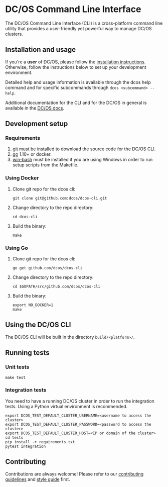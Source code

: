 # DC/OS Command Line Interface

The DC/OS Command Line Interface (CLI) is a cross-platform command line
utility that provides a user-friendly yet powerful way to manage DC/OS
clusters.

## Installation and usage

If you're a **user** of DC/OS, please follow the [installation
instructions](https://dcos.io/docs/latest/cli/install/). Otherwise,
follow the instructions below to set up your development environment.

Detailed help and usage information is available through the dcos help
command and for specific subcommands through `dcos <subcommand> --help`.

Additional documentation for the CLI and for the DC/OS in general is
available in the [DC/OS docs](https://dcos.io/docs/).

## Development setup

### Requirements

1.  [git](http://git-scm.com) must be installed to download the source
    code for the DC/OS CLI.
2.  [go](https://golang.org/dl/) 1.10+ or docker.
3.  [win-bash](https://sourceforge.net/projects/win-bash/files/shell-complete/latest)
   must be installed if you are using Windows in order to run setup scripts 
   from the Makefile.

### Using Docker

1.  Clone git repo for the dcos cli:

        git clone git@github.com:dcos/dcos-cli.git

2.  Change directory to the repo directory:

        cd dcos-cli
        
3.  Build the binary:

        make

### Using Go

1.  Clone git repo for the dcos cli:

        go get github.com/dcos/dcos-cli

2.  Change directory to the repo directory:

        cd $GOPATH/src/github.com/dcos/dcos-cli
        
3.  Build the binary:

        export NO_DOCKER=1
        make

## Using the DC/OS CLI

The DC/OS CLI will be built in the directory `build/<platform>/`.

## Running tests

### Unit tests

    make test

### Integration tests

You need to have a running DC/OS cluster in order to run the integration tests.
Using a Python virtual environment is recommended.

	export DCOS_TEST_DEFAULT_CLUSTER_USERNAME=<username to access the cluster>
	export DCOS_TEST_DEFAULT_CLUSTER_PASSWORD=<password to access the cluster>
	export DCOS_TEST_DEFAULT_CLUSTER_HOST=<IP or domain of the cluster>
    cd tests
    pip install -r requirements.txt
    pytest integration

## Contributing

Contributions are always welcome! Please refer to our [contributing guidelines](https://github.com/dcos/dcos-cli/blob/master/CONTRIBUTING.md) and [style guide](https://github.com/dcos/dcos-cli/blob/master/STYLEGUIDE.md) first.
